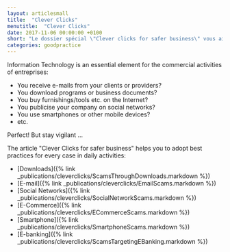 ```yaml
---
layout: articlesmall
title:  "Clever Clicks"
menutitle:  "Clever Clicks"
date: 2017-11-06 00:00:00 +0100
short: "Le dossier spécial \"Clever clicks for safer business\" vous aide à adopter les bons réflexes dans tous les cas de figure rencontrés au quotidien"
categories: goodpractice
---
```

Information Technology is an essential element for the commercial activities of entreprises:

- You receive e-mails from your clients or providers?
- You download programs or business documents?
- You buy furnishings/tools etc. on the Internet?
- You publicise your company on social networks?
- You use smartphones or other mobile devices?
- etc.

Perfect! But stay vigilant ...

The article "Clever Clicks for safer business" helps you to adopt best practices for every case in daily activities:
- [Downloads]({% link _publications/cleverclicks/ScamsThroughDownloads.markdown %})
- [E-mail]({% link _publications/cleverclicks/EmailScams.markdown %})
- [Social Networks]({% link _publications/cleverclicks/SocialNetworkScams.markdown %})
- [E-Commerce]({% link _publications/cleverclicks/ECommerceScams.markdown %})
- [Smartphone]({% link _publications/cleverclicks/SmartphoneScams.markdown %})
- [E-banking]({% link _publications/cleverclicks/ScamsTargetingEBanking.markdown %})
